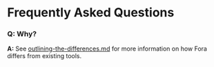# Frequently Asked Questions

### Q: Why?

**A:** See [outlining-the-differences.md](outlining-the-differences.md "mention") for more information on how Fora differs from existing tools.&#x20;
